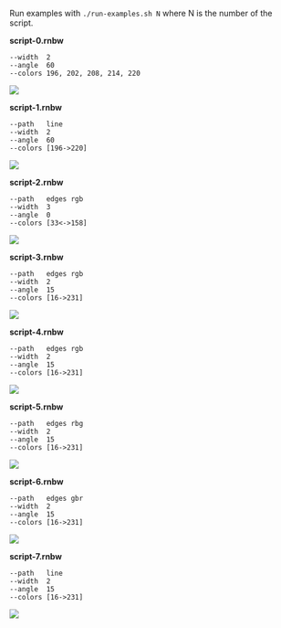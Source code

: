 Run examples with `./run-examples.sh N` where N is the number of the script.

**script-0.rnbw**  
```
--width  2     
--angle  60    
--colors 196, 202, 208, 214, 220   
```
![](https://user-images.githubusercontent.com/22116479/32402021-f3596bb0-c123-11e7-9e37-d4c3c4eb6215.png)

**script-1.rnbw**  
```
--path   line
--width  2
--angle  60
--colors [196->220]
```
![](https://user-images.githubusercontent.com/22116479/32402020-f3403fb4-c123-11e7-95da-d0e416a630c5.png)
  
**script-2.rnbw**  
```
--path   edges rgb
--width  3
--angle  0
--colors [33<->158]
```
![](https://user-images.githubusercontent.com/22116479/32402019-f3279a68-c123-11e7-9d36-b7c98f4274e9.png)

**script-3.rnbw**  
```
--path   edges rgb
--width  2
--angle  15
--colors [16->231]
```
![](https://user-images.githubusercontent.com/22116479/32402018-f30d32fe-c123-11e7-9064-b6ed20ae7f7f.png)

**script-4.rnbw**  
```
--path   edges rgb
--width  2
--angle  15
--colors [16->231]
```
![](https://user-images.githubusercontent.com/22116479/32402017-f2f3f67c-c123-11e7-99da-712c791fb6ad.png)

**script-5.rnbw**  
```
--path   edges rbg
--width  2
--angle  15
--colors [16->231]
```
![](https://user-images.githubusercontent.com/22116479/32402016-f2dafcda-c123-11e7-9d57-fb2b46ed7dc1.png)

**script-6.rnbw**  
```
--path   edges gbr
--width  2
--angle  15
--colors [16->231]
```
![](https://user-images.githubusercontent.com/22116479/32402015-f2c21134-c123-11e7-97da-d0e1b7675ce8.png)

**script-7.rnbw**  
```
--path   line
--width  2
--angle  15
--colors [16->231]
```
![](https://user-images.githubusercontent.com/22116479/32402014-f2a622b2-c123-11e7-9744-f0d512858e11.png)

